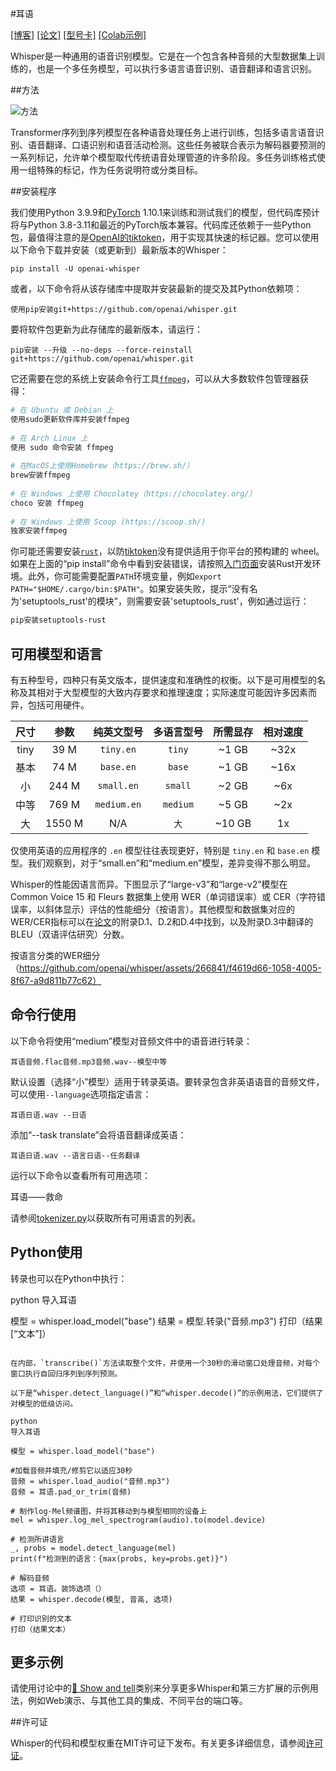 #耳语
 
[[博客]](https://openai.com/blog/whisper)
[[论文]](https://arxiv.org/abs/2212.04356)
[[型号卡]](https://github.com/openai/whisper/blob/main/model-card.md)
[[Colab示例]](https://colab.research.google.com/github/openai/whisper/blob/master/notebooks/LibriSpeech.ipynb)
 
Whisper是一种通用的语音识别模型。它是在一个包含各种音频的大型数据集上训练的，也是一个多任务模型，可以执行多语言语音识别、语音翻译和语言识别。
 
 
##方法
 
![方法](https://raw.githubusercontent.com/openai/whisper/main/approach.png)
 
Transformer序列到序列模型在各种语音处理任务上进行训练，包括多语言语音识别、语音翻译、口语识别和语音活动检测。这些任务被联合表示为解码器要预测的一系列标记，允许单个模型取代传统语音处理管道的许多阶段。多任务训练格式使用一组特殊的标记，作为任务说明符或分类目标。
 
 
##安装程序
 
我们使用Python 3.9.9和[PyTorch](https://pytorch.org/) 1.10.1来训练和测试我们的模型，但代码库预计将与Python 3.8-3.11和最近的PyTorch版本兼容。代码库还依赖于一些Python包，最值得注意的是[OpenAI的tiktoken](https://github.com/openai/tiktoken)，用于实现其快速的标记器。您可以使用以下命令下载并安装（或更新到）最新版本的Whisper：
 
    pip install -U openai-whisper
 
或者，以下命令将从该存储库中提取并安装最新的提交及其Python依赖项：
 
    使用pip安装git+https://github.com/openai/whisper.git
 
要将软件包更新为此存储库的最新版本，请运行：
 
    pip安装 --升级 --no-deps --force-reinstall git+https://github.com/openai/whisper.git
 
它还需要在您的系统上安装命令行工具[`ffmpeg`](https://ffmpeg.org/)，可以从大多数软件包管理器获得：
 
```bash
# 在 Ubuntu 或 Debian 上
使用sudo更新软件库并安装ffmpeg
 
# 在 Arch Linux 上
使用 sudo 命令安装 ffmpeg
 
# 在MacOS上使用Homebrew（https://brew.sh/）
brew安装ffmpeg
 
# 在 Windows 上使用 Chocolatey（https://chocolatey.org/）
choco 安装 ffmpeg
 
# 在 Windows 上使用 Scoop (https://scoop.sh/)
独家安装ffmpeg
```
 
你可能还需要安装[`rust`](http://rust-lang.org)，以防[tiktoken](https://github.com/openai/tiktoken)没有提供适用于你平台的预构建的 wheel。如果在上面的“pip install”命令中看到安装错误，请按照[入门页面](https://www.rust-lang.org/learn/get-started)安装Rust开发环境。此外，你可能需要配置`PATH`环境变量，例如`export PATH="$HOME/.cargo/bin:$PATH"`。如果安装失败，提示“没有名为'setuptools_rust'的模块”，则需要安装'setuptools_rust'，例如通过运行：
 
```bash
pip安装setuptools-rust
```
 
 
## 可用模型和语言
 
有五种型号，四种只有英文版本，提供速度和准确性的权衡。以下是可用模型的名称及其相对于大型模型的大致内存要求和推理速度；实际速度可能因许多因素而异，包括可用硬件。
 
| 尺寸 | 参数 | 纯英文型号 | 多语言型号 | 所需显存 | 相对速度 |
|:------:|:----------:|:------------------:|:------------------:|:-------------:|:--------------:|
|   tiny  |    39 M    |     `tiny.en`      |       `tiny`       |     ~1 GB     |      ~32x      |
|  基本  |    74 M    |     `base.en`      |       `base`       |     ~1 GB     |      ~16x      |
| 小 | 244 M | `small.en` | `small` | ~2 GB | ~6x |
| 中等 |   769 M    |    `medium.en`     |      `medium`      |     ~5 GB     |      ~2x       |
| 大  |   1550 M   |        N/A         |      `大`       |    ~10 GB     |       1x       |
 
仅使用英语的应用程序的 `.en` 模型往往表现更好，特别是 `tiny.en` 和 `base.en` 模型。我们观察到，对于“small.en”和“medium.en”模型，差异变得不那么明显。
 
Whisper的性能因语言而异。下图显示了“large-v3”和“large-v2”模型在 Common Voice 15 和 Fleurs 数据集上使用 WER（单词错误率）或 CER（字符错误率，以斜体显示）评估的性能细分（按语言）。其他模型和数据集对应的WER/CER指标可以在[论文](https://arxiv.org/abs/2212.04356)的附录D.1、D.2和D.4中找到，以及附录D.3中翻译的BLEU（双语评估研究）分数。
 
按语言分类的WER细分（https://github.com/openai/whisper/assets/266841/f4619d66-1058-4005-8f67-a9d811b77c62）
 
 
 
## 命令行使用
 
以下命令将使用“medium”模型对音频文件中的语音进行转录：
 
    耳语音频.flac音频.mp3音频.wav--模型中等
 
默认设置（选择“小”模型）适用于转录英语。要转录包含非英语语音的音频文件，可以使用`--language`选项指定语言：
 
    耳语日语.wav --日语
 
添加“--task translate”会将语音翻译成英语：
 
    耳语日语.wav --语言日语--任务翻译
 
运行以下命令以查看所有可用选项：
 
耳语——救命
 
请参阅[tokenizer.py](https://github.com/openai/whisper/blob/main/whisper/tokenizer.py)以获取所有可用语言的列表。
 
 
## Python使用
 
转录也可以在Python中执行：
 
python
导入耳语
 
模型 = whisper.load_model("base")
结果 = 模型.转录("音频.mp3")
打印（结果[“文本”]）
```
 
在内部，`transcribe()`方法读取整个文件，并使用一个30秒的滑动窗口处理音频，对每个窗口执行自回归序列到序列预测。
 
以下是“whisper.detect_language()”和“whisper.decode()”的示例用法，它们提供了对模型的低级访问。
 
python
导入耳语
 
模型 = whisper.load_model("base")
 
#加载音频并填充/修剪它以适应30秒
音频 = whisper.load_audio("音频.mp3")
音频 = 耳语.pad_or_trim(音频)
 
# 制作log-Mel频谱图，并将其移动到与模型相同的设备上
mel = whisper.log_mel_spectrogram(audio).to(model.device)
 
# 检测所讲语言
_, probs = model.detect_language(mel)
print(f"检测到的语言：{max(probs, key=probs.get)}")
 
# 解码音频
选项 = 耳语。装饰选项（）
结果 = whisper.decode(模型, 音高, 选项)
 
# 打印识别的文本
打印（结果文本）
```
 
## 更多示例
 
请使用讨论中的[🙌 Show and tell](https://github.com/openai/whisper/discussions/categories/show-and-tell)类别来分享更多Whisper和第三方扩展的示例用法，例如Web演示、与其他工具的集成、不同平台的端口等。
 
 
##许可证
 
Whisper的代码和模型权重在MIT许可证下发布。有关更多详细信息，请参阅[许可证](https://github.com/openai/whisper/blob/main/LICENSE)。